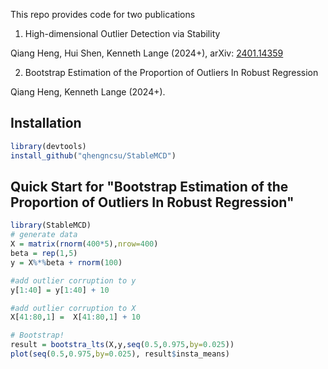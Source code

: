 This repo provides code for two publications

1. High-dimensional Outlier Detection via Stability

Qiang Heng, Hui Shen, Kenneth Lange (2024+), arXiv: [2401.14359](https://arxiv.org/abs/2401.14359v3)

2. Bootstrap Estimation of the Proportion of Outliers In Robust Regression

Qiang Heng, Kenneth Lange (2024+).

## Installation

```R
library(devtools)
install_github("qhengncsu/StableMCD")
```

## Quick Start for "Bootstrap Estimation of the Proportion of Outliers In Robust Regression"

```R
library(StableMCD)
# generate data
X = matrix(rnorm(400*5),nrow=400)
beta = rep(1,5)
y = X%*%beta + rnorm(100)

#add outlier corruption to y
y[1:40] = y[1:40] + 10

#add outlier corruption to X
X[41:80,1] =  X[41:80,1] + 10

# Bootstrap!
result = bootstra_lts(X,y,seq(0.5,0.975,by=0.025))
plot(seq(0.5,0.975,by=0.025), result$insta_means)
```

